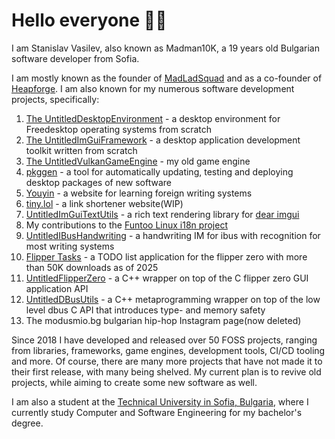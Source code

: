 # Hello everyone 👋🏻
I am Stanislav Vasilev, also known as Madman10K, a 19 years old Bulgarian software developer from Sofia.

I am mostly known as the founder of [MadLadSquad](https://madladsquad.com) and as a co-founder of [Heapforge](https://heapforge.com). I am also known for my numerous 
software development projects, specifically:

1. [The UntitledDesktopEnvironment](https://madladsquad.com/desktop) - a desktop environment for Freedesktop operating systems from scratch
1. [The UntitledImGuiFramework](https://github.com/MadLadSquad/UntitledImGuiFramework) - a desktop application development toolkit written from scratch
1. [The UntitledVulkanGameEngine](https://github.com/MadLadSquad/UntitledVulkanGameEngineOld) - my old game engine
1. [pkggen](https://pkggen.madladsquad.com) - a tool for automatically updating, testing and deploying desktop packages of new software
1. [Youyin](https://youyin.madladsquad.com) - a website for learning foreign writing systems
1. [tiny.lol](https://tiny.lol) - a link shortener website(WIP)
1. [UntitledImGuiTextUtils](https://github.com/MadLadSquad/UntitledImGuiTextUtils) - a rich text rendering library for [dear imgui](https://github.com/ocornut/imgui)
1. My contributions to the [Funtoo Linux i18n project](https://www.funtoo.org/Funtoo:Multilingual)
1. [UntitledIBusHandwriting](https://github.com/MadLadSquad/UntitledIBusHandwriting) - a handwriting IM for ibus with recognition for most writing systems
1. [Flipper Tasks](https://github.com/MadLadSquad/FlipperTasks) - a TODO list application for the flipper zero with more than 50K downloads as of 2025
1. [UntitledFlipperZero](https://github.com/MadLadSquad/UntitledFlipperZero) - a C++ wrapper on top of the C flipper zero GUI application API
1. [UntitledDBusUtils](https://github.com/MadLadSquad/UntitledDBusUtils) - a C++ metaprogramming wrapper on top of the low level dbus C API that introduces type- and memory safety
1. The modusmio.bg bulgarian hip-hop Instagram page(now deleted)

Since 2018 I have developed and released over 50 FOSS projects, ranging from libraries, frameworks, game engines, development tools, CI/CD tooling and more. Of course, there are many more
projects that have not made it to their first release, with many being shelved. My current plan is to revive old projects, while aiming to create some new software as well.

I am also a student at the [Technical University in Sofia, Bulgaria](https://tu-sofia.bg), where I currently study Computer and Software Engineering for my bachelor's degree.
